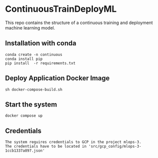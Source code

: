# ContinuousTrainDeployML
This repo contains the structure of a continuous training and deployment machine learning model. 


## Installation with conda
```
conda create -n continuous
conda install pip
pip install  -r requirements.txt
```

## Deploy Application Docker Image

```shell
sh docker-compose-build.sh
```

## Start the system

```shell
docker compose up
```

## Credentials
```shell
The system requires credentials to GCP in the project mlops-3. 
The credentials have to be located in 'src/gcp_config/mlops-3-1ccb1337a897.json'
```